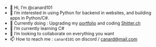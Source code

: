- 👋 Hi, I’m @canard101
- 👀 I’m interested in using Python for backend in websites, and building apps in Python/C#.
- 💾 Currently doing : Upgrading my [portfolio](https://canard101.github.io) and coding [Shitter.ch](https://shitter.ch)
- 🌱 I’m currently learning C#
- 💞️ I’m looking to collaborate on everything you want
- 📫 How to reach me : ``canard101`` on discord / canard@mail.com

<!---
canard101/canard101 is a ✨ special ✨ repository because its `README.md` (this file) appears on your GitHub profile.
You can click the Preview link to take a look at your changes.
--->
